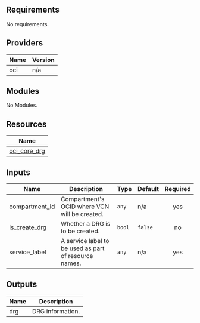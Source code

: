 ## Requirements

No requirements.

## Providers

| Name | Version |
|------|---------|
| oci | n/a |

## Modules

No Modules.

## Resources

| Name |
|------|
| [oci_core_drg](https://registry.terraform.io/providers/hashicorp/oci/latest/docs/resources/core_drg) |

## Inputs

| Name | Description | Type | Default | Required |
|------|-------------|------|---------|:--------:|
| compartment\_id | Compartment's OCID where VCN will be created. | `any` | n/a | yes |
| is\_create\_drg | Whether a DRG is to be created. | `bool` | `false` | no |
| service\_label | A service label to be used as part of resource names. | `any` | n/a | yes |

## Outputs

| Name | Description |
|------|-------------|
| drg | DRG information. |
